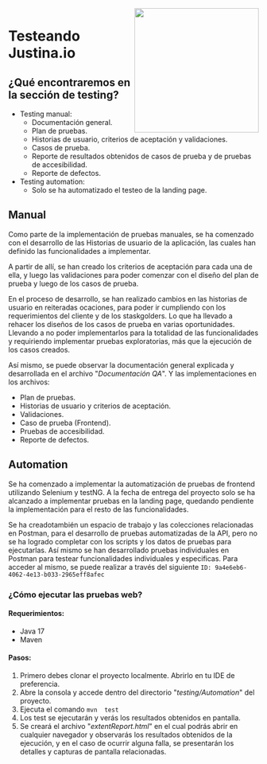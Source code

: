 <img align="right" width="250" src="https://github.com/user-attachments/assets/702f2c28-37a4-4aff-bc6f-9c4c4f05d777">

# Testeando Justina.io

## ¿Qué encontraremos en la sección de testing?

- Testing manual:
    - Documentación general.
    - Plan de pruebas.
    - Historias de usuario, criterios de aceptación y validaciones.
    - Casos de prueba.
    - Reporte de resultados obtenidos de casos de prueba y de pruebas de accesibilidad.
    - Reporte de defectos.
- Testing automation:
    - Solo se ha automatizado el testeo de la landing page.


## Manual

Como parte de la implementación de pruebas manuales, se ha comenzado con el desarrollo de las Historias de usuario de la aplicación, las cuales han definido las funcionalidades a implementar.

A partir de allí, se han creado los criterios de aceptación para cada una de ella, y luego las validaciones para poder comenzar con el diseño del plan de prueba y luego de los casos de prueba.

En el proceso de desarrollo, se han realizado cambios en las historias de usuario en reiteradas ocaciones, para poder ir cumpliendo con los requerimientos del cliente y de los staskgolders. Lo que ha llevado a rehacer los diseños de los casos de prueba en varias oportunidades. Llevando a no poder implementarlos para la totalidad de las funcionalidades y requiriendo implementar pruebas exploratorias, más que la ejecución de los casos creados.

Así mismo, se puede observar la documentación general explicada y desarrollada en el archivo "_Documentación QA_". Y las implementaciones en los archivos:
- Plan de pruebas.
- Historias de usuario y criterios de aceptación.
- Validaciones.
- Caso de prueba (Frontend).
- Pruebas de accesibilidad.
- Reporte de defectos.


## Automation 

Se ha comenzado a implementar la automatización de pruebas de frontend utilizando Selenium y testNG. A la fecha de entrega del proyecto solo se ha alcanzado a implementar pruebas en la landing page, quedando pendiente la implementación para el resto de las funcionalidades.

Se ha creadotambién un espacio de trabajo y las colecciones relacionadas en Postman, para el desarrollo de pruebas automatizadas de la API, pero no se ha logrado completar con los scripts y los datos de pruebas para ejecutarlas. Así mismo se han desarrollado pruebas individuales en Postman para testear funcionalidades individuales y especificas.
Para acceder al mismo, se puede realizar a través del siguiente `ID: 9a4e6eb6-4062-4e13-b033-2965eff8afec`

### ¿Cómo ejecutar las pruebas web?

#### Requerimientos:
- Java 17
- Maven

#### Pasos:
1. Primero debes clonar el proyecto localmente. Abrirlo en tu IDE de preferencia.
2. Abre la consola y accede dentro del directorio "_testing/Automation_" del proyecto.
3. Ejecuta el comando 
`mvn  test`
4. Los test se ejecutarán y verás los resultados obtenidos en pantalla.
5. Se creará el archivo "_extentReport.html_" en el cual podrás abrir en cualquier navegador y observarás los resultados obtenidos de la ejecución, y en el caso de ocurrir alguna falla, se presentarán los detalles y capturas de pantalla relacionadas.


